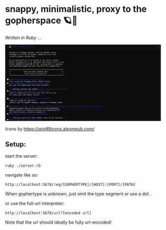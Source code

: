 # snappy, minimalistic, proxy to the gopherspace 🪐📂
*Written in Ruby ...*

![looks](https://github.com/Grimmgork/gophrprxy/blob/main/preview.png?raw=true)

Icons by https://win98icons.alexmeub.com/

## Setup:
start the server:
```
ruby ./server.rb
```
navigate like so:
```
http://localhost:5678/req/[GOPHERTYPE]/[HOST]:[PORT]/[PATH]
```
When gophertype is unknown, just omit the type segment or use a dot .

or use the full-url interpreter:
```
http://localhost:5678/url?[encoded url]
```
Note that the url should ideally be fully url-encoded!

